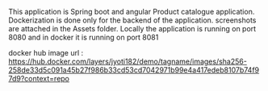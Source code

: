 This application is Spring boot and angular Product catalogue application.
Dockerization is done only for the backend of the application.
screenshots are attached in the Assets folder.
Locally the application is running on port 8080 and in docker it is running on port 8081

docker hub image url : https://hub.docker.com/layers/jyoti182/demo/tagname/images/sha256-258de33d5c091a45b27f986b33cd53cd7042971b99e4a417edeb8107b74f97d9?context=repo
